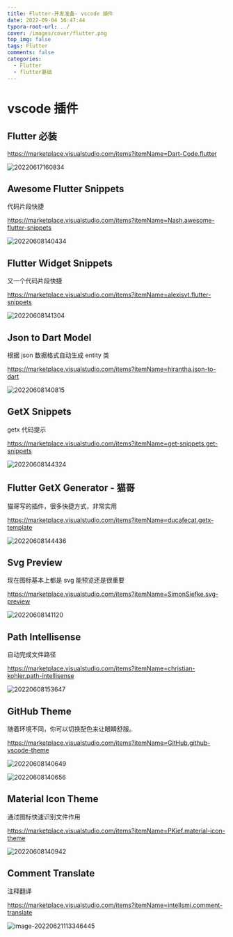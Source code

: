 ```yaml
---
title: Flutter-开发准备- vscode 插件
date: 2022-09-04 16:47:44
typora-root-url: ../
cover: /images/cover/flutter.png
top_img: false
tags: Flutter
comments: false
categories:
  - Flutter
  - flutter基础
---
```


# vscode 插件

## Flutter 必装

https://marketplace.visualstudio.com/items?itemName=Dart-Code.flutter

![20220617160834](/assets/20220617160834.png)

## Awesome Flutter Snippets

代码片段快捷

https://marketplace.visualstudio.com/items?itemName=Nash.awesome-flutter-snippets

![20220608140434](/assets/20220608140434.png)

## Flutter Widget Snippets

又一个代码片段快捷

https://marketplace.visualstudio.com/items?itemName=alexisvt.flutter-snippets

![20220608141304](/assets/20220608141304.png)

## Json to Dart Model

根据 json 数据格式自动生成 entity 类

https://marketplace.visualstudio.com/items?itemName=hirantha.json-to-dart

![20220608140815](/assets/20220608140815.png)

## GetX Snippets

getx 代码提示

https://marketplace.visualstudio.com/items?itemName=get-snippets.get-snippets

![20220608144324](/assets/20220608144324.png)

## Flutter GetX Generator - 猫哥

猫哥写的插件，很多快捷方式，非常实用

https://marketplace.visualstudio.com/items?itemName=ducafecat.getx-template

![20220608144436](/assets/20220608144436.png)

## Svg Preview

现在图标基本上都是 svg 能预览还是很重要

https://marketplace.visualstudio.com/items?itemName=SimonSiefke.svg-preview

![20220608141120](/assets/20220608141120.png)

## Path Intellisense

自动完成文件路径

https://marketplace.visualstudio.com/items?itemName=christian-kohler.path-intellisense

![20220608153647](/assets/20220608153647.png)

## GitHub Theme

随着环境不同，你可以切换配色来让眼睛舒服。

https://marketplace.visualstudio.com/items?itemName=GitHub.github-vscode-theme

![20220608140649](/assets/20220608140649.png)

![20220608140656](/assets/20220608140656.png)

## Material Icon Theme

通过图标快速识别文件作用

https://marketplace.visualstudio.com/items?itemName=PKief.material-icon-theme

![20220608140942](/assets/20220608140942.png)

## Comment Translate

注释翻译

https://marketplace.visualstudio.com/items?itemName=intellsmi.comment-translate

![image-20220621113346445](/assets/image-20220621113346445.png)
